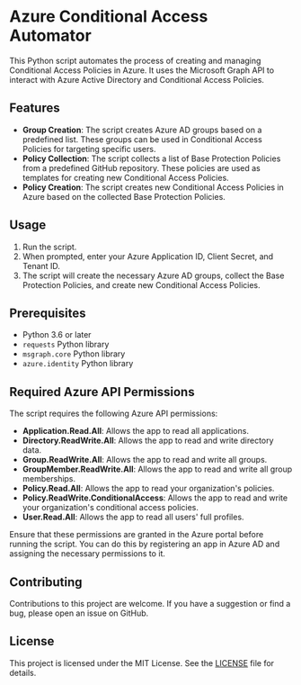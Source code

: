# Azure Conditional Access Automator

This Python script automates the process of creating and managing Conditional Access Policies in Azure. It uses the Microsoft Graph API to interact with Azure Active Directory and Conditional Access Policies.

## Features

- **Group Creation**: The script creates Azure AD groups based on a predefined list. These groups can be used in Conditional Access Policies for targeting specific users.
- **Policy Collection**: The script collects a list of Base Protection Policies from a predefined GitHub repository. These policies are used as templates for creating new Conditional Access Policies.
- **Policy Creation**: The script creates new Conditional Access Policies in Azure based on the collected Base Protection Policies.

## Usage

1. Run the script.
2. When prompted, enter your Azure Application ID, Client Secret, and Tenant ID.
3. The script will create the necessary Azure AD groups, collect the Base Protection Policies, and create new Conditional Access Policies.

## Prerequisites

- Python 3.6 or later
- `requests` Python library
- `msgraph.core` Python library
- `azure.identity` Python library

## Required Azure API Permissions

The script requires the following Azure API permissions:

- **Application.Read.All**: Allows the app to read all applications.
- **Directory.ReadWrite.All**: Allows the app to read and write directory data.
- **Group.ReadWrite.All**: Allows the app to read and write all groups.
- **GroupMember.ReadWrite.All**: Allows the app to read and write all group memberships.
- **Policy.Read.All**: Allows the app to read your organization's policies.
- **Policy.ReadWrite.ConditionalAccess**: Allows the app to read and write your organization's conditional access policies.
- **User.Read.All**: Allows the app to read all users' full profiles.

Ensure that these permissions are granted in the Azure portal before running the script. You can do this by registering an app in Azure AD and assigning the necessary permissions to it.

## Contributing

Contributions to this project are welcome. If you have a suggestion or find a bug, please open an issue on GitHub.

## License

This project is licensed under the MIT License. See the [LICENSE](LICENSE) file for details.

